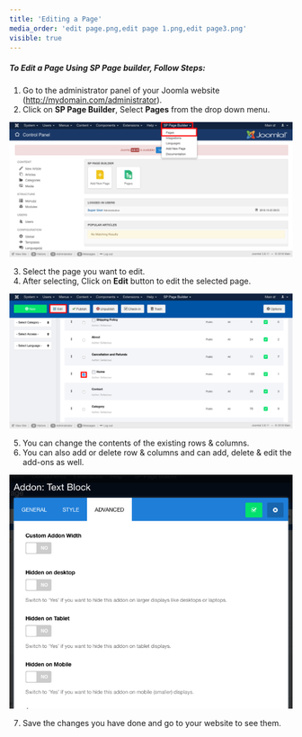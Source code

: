 ```yaml
---
title: 'Editing a Page'
media_order: 'edit page.png,edit page 1.png,edit page3.png'
visible: true
---
```


##### **To Edit a Page Using SP Page builder, Follow Steps:**

1. Go to the administrator panel of your Joomla website (http://mydomain.com/administrator).
2. Click on **SP Page Builder**, Select **Pages** from the drop down menu.

![](edit%20page.png)

3. Select the page you want to edit.
4. After selecting, Click on **Edit** button to edit the selected page.

![](edit%20page%201.png)

5. You can change the contents of the existing rows & columns.
6. You can also add or delete row & columns and can add, delete & edit the add-ons as well.

![](edit%20page3.png)

7. Save the changes you have done and go to your website to see them.


